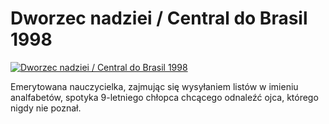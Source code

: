 Dworzec nadziei / Central do Brasil 1998 
=============
[![Dworzec nadziei / Central do Brasil 1998 ](http://vidos.pl/images/player.gif)](http://vidos.pl/dworzec-nadziei-central-do-brasil-1998)

 Emerytowana nauczycielka, zajmując się wysyłaniem listów w imieniu analfabetów, spotyka 9-letniego chłopca chcącego odnaleźć ojca, którego nigdy nie poznał.
